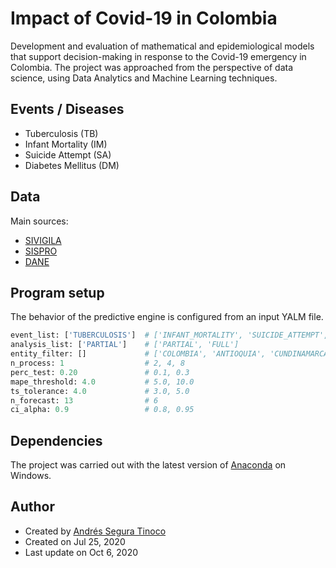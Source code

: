 # Impact of Covid-19 in Colombia
Development and evaluation of mathematical and epidemiological models that support decision-making in response to the Covid-19 emergency in Colombia. The project was approached from the perspective of data science, using Data Analytics and Machine Learning techniques.

## Events / Diseases
- Tuberculosis (TB)
- Infant Mortality (IM)
- Suicide Attempt (SA)
- Diabetes Mellitus (DM)

## Data
Main sources:
- <a href="https://www.ins.gov.co/Direcciones/Vigilancia/Paginas/SIVIGILA.aspx" target="_blank">SIVIGILA</a>
- <a href="https://www.sispro.gov.co/Pages/Home.aspx" target="_blank">SISPRO</a>
- <a href="https://www.dane.gov.co/index.php/estadisticas-por-tema" target="_blank">DANE</a>

## Program setup
The behavior of the predictive engine is configured from an input YALM file.

```python
event_list: ['TUBERCULOSIS']  # ['INFANT_MORTALITY', 'SUICIDE_ATTEMPT', 'EXT_MATERNAL_MORBIDITY']
analysis_list: ['PARTIAL']    # ['PARTIAL', 'FULL']
entity_filter: []             # ['COLOMBIA', 'ANTIOQUIA', 'CUNDINAMARCA', 'MEDELLIN', 'BOGOTA DC', 'CALI', 'BARRANQUILLA', 'BOYACA']
n_process: 1                  # 2, 4, 8
perc_test: 0.20               # 0.1, 0.3
mape_threshold: 4.0           # 5.0, 10.0
ts_tolerance: 4.0             # 3.0, 5.0
n_forecast: 13                # 6
ci_alpha: 0.9                 # 0.8, 0.95
```

## Dependencies
The project was carried out with the latest version of <a href="https://www.anaconda.com/products/individual" target="_blank" >Anaconda</a> on Windows.

## Author
- Created by <a href="https://github.com/ansegura7">Andrés Segura Tinoco</a>
- Created on Jul 25, 2020
- Last update on Oct 6, 2020
